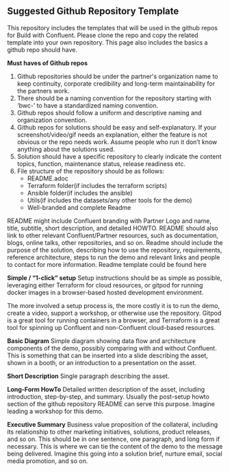 ## Suggested Github Repository Template

This repository includes the templates that will be used in the github repos for Build with Confluent. Please clone the repo and copy the related template into your own repository. This page also includes the basics a github repo should have.

**Must haves of Github repos**
1. Github repositories should be under the partner's organization name to keep continuity, corporate credibility and long-term maintainability for the partners work.
2. There should be a naming convention for the repository starting with ‘bwc-<name of the solution>’ to have a standardized naming convention.
3. Github repos should follow a uniform and descriptive naming and organization convention.
4. Github repos for solutions should be easy and self-explanatory. If your screenshot/video/gif needs an explanation, either the feature is not obvious or the repo needs work. Assume people who run it don’t know anything about the solutions used.
5. Solution should have a specific repository to clearly indicate the content topics, function, maintenance status, release readiness etc.
6. File structure of the repository should be as follows:
    - README.adoc
    - Terraform folder(if includes the terraform scripts)
    - Ansible folder(if includes the ansible)
    - Utils(if includes the datasets/any other tools for the demo)
    - Well-branded and complete Readme

README might include Confluent branding with Partner Logo and name, title, subtitle, short description, and detailed HOWTO. README should also link to other relevant Confluent/Partner resources, such as documentation, blogs, online talks, other repositories, and so on. 
Readme should include the purpose of the solution, describing how to use the repository, requirements, reference architecture, steps to run the demo and relevant links and people to contact for more information. Readme template could be found here


**Simple / “1-click” setup**
Setup instructions should be as simple as possible, leveraging either Terraform for cloud resources, or gitpod for running docker images in a browser-based hosted development environment. 

The more involved a setup process is, the more costly it is to run the demo, create a video, support a workshop, or otherwise use the repository. Gitpod is a great tool for running containers in a browser, and Terrraform is a great tool for spinning up Confluent and non-Confluent cloud-based resources.

**Basic Diagram**
Simple diagram showing data flow and architecture components of the demo, possibly comparing with and without Confluent. This is something that can be inserted into a slide describing the asset, shown in a booth, or an introduction to a presentation on the asset.

**Short Description**
Single paragraph describing the asset. 

**Long-Form HowTo**
Detailed written description of the asset, including introduction, step-by-step, and summary. Usually the post-setup howto section of the github repository README can serve this purpose. Imagine leading a workshop for this demo. 

**Executive Summary**
Business value proposition of the collateral, including its relationship to other marketing initiatives, solutions, product releases, and so on. This should be in one sentence, one paragraph, and long form if necessary. This is where we can tie the content of the demo to the message being delivered. Imagine this going into a solution brief, nurture email, social media promotion, and so on. 
